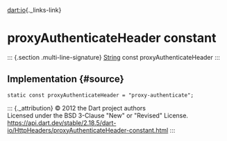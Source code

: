 [dart:io](../../dart-io/dart-io-library){._links-link}

proxyAuthenticateHeader constant
================================

::: {.section .multi-line-signature}
[String](../../dart-core/string-class) const proxyAuthenticateHeader
:::

Implementation {#source}
--------------

``` {.language-dart data-language="dart"}
static const proxyAuthenticateHeader = "proxy-authenticate";
```

::: {._attribution}
© 2012 the Dart project authors\
Licensed under the BSD 3-Clause \"New\" or \"Revised\" License.\
<https://api.dart.dev/stable/2.18.5/dart-io/HttpHeaders/proxyAuthenticateHeader-constant.html>
:::
